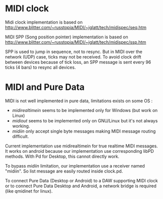 
# MIDI clock

Midi clock implementation is based on http://www.blitter.com/~russtopia/MIDI/~jglatt/tech/midispec/seq.htm

MIDI SPP (Song position pointer) implementation is based on http://www.blitter.com/~russtopia/MIDI/~jglatt/tech/midispec/ssp.htm

SPP is used to jump in sequence, not to resync. But in MIDI over the network (UDP) case, ticks may not be received.
To avoid clock drift between devices because of tick loss, an SPP message is sent every 96 ticks (4 bars) to resync all devices.

# MIDI and Pure Data

MIDI is not well implemented in pure data, limitations exists on some OS :

* *midirealtimein* seems to be implemented only for Windows (but work on Linux)
* *midiout* seems to be implemented only on GNU/Linux but it's not always working.
* *midiin* only accept single byte messages making MIDI message routing difficult.

Current implementation use midirealtimein for true realtime MIDI messages. It works
on android because our implementation use corresponding libPD methods.
With Pd for Desktop, this cannot directly work.

To bypass *midiin* limitation, our implementation use a receiver named "midiin".
So list message are easily routed inside clock.pd. 

To connect Pure Data (Desktop or Android) to a DAW supporting MIDI clock or to
connect Pure Data Desktop and Android, a network bridge is required (like qmidinet for linux).
